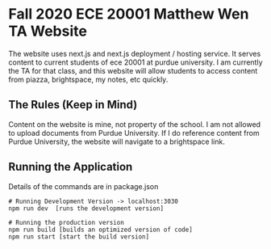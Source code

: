 # Fall 2020 ECE 20001 Matthew Wen TA Website

The website uses next.js and next.js deployment / hosting service. It serves content to current students of ece 20001 at purdue university. I am currently the TA for that class, and this website will allow students to access content from piazza, brightspace, my notes, etc quickly.

## The Rules (Keep in Mind)
Content on the website is mine, not property of the school. I am not allowed to upload documents from Purdue University. If I do reference content from Purdue University, the website will navigate to a brightspace link. 

## Running the Application
Details of the commands are in package.json

```
# Running Development Version -> localhost:3030
npm run dev  [runs the development version]

# Running the production version
npm run build [builds an optimized version of code]
npm run start [start the build version]
```

